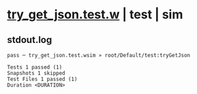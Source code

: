 # [try_get_json.test.w](../../../../../../tests/sdk_tests/bucket/try_get_json.test.w) | test | sim

## stdout.log
```log
pass ─ try_get_json.test.wsim » root/Default/test:tryGetJson

Tests 1 passed (1)
Snapshots 1 skipped
Test Files 1 passed (1)
Duration <DURATION>
```


